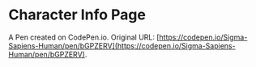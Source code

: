 # Character Info Page

A Pen created on CodePen.io. Original URL: [https://codepen.io/Sigma-Sapiens-Human/pen/bGPZERV](https://codepen.io/Sigma-Sapiens-Human/pen/bGPZERV).

